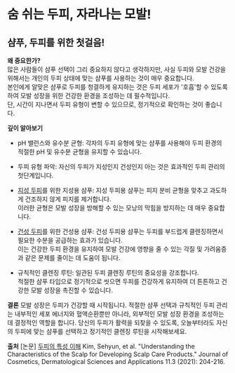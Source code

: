 ﻿# 숨 쉬는 두피, 자라나는 모발!
## 샴푸, 두피를 위한 첫걸음!
   
**왜 중요한가?**  
많은 사람들이 샴푸 선택이 그리 중요하지 않다고 생각하지만, 사실 두피와 모발 건강을 위해서는 개인의 두피 상태에 맞는 샴푸를 사용하는 것이 매우 중요합니다.  
본인에게 알맞은 샴푸로 두피를 청결하게 유지하는 것은 두피 세포가 '호흡'할 수 있도록 하여 모발 성장을 위한 건강한 환경을 조성하는 데 필수적입니다.  
단, 시간이 지나면서 두피 유형이 변할 수 있으므로, 정기적으로 확인하는 것이 좋습니다.  
  
**깊이 알아보기**  

 - pH 밸런스와 유수분 균형: 각자의 두피 유형에 맞는 샴푸를 사용해야 두피 환경의 적절한 pH 및 유수분 균형을 유지할 수 있습니다.  
 
 - 두피 유형 파악: 자신의 두피가 지성인지 건성인지 아는 것은 효과적인 두피 관리의 첫단계입니다.  
  
 - [지성 두피](https://frontier-three.vercel.app/kr/m04/m0401/m040104/m04010403)를 위한 지성용 샴푸: 지성 두피용 샴푸는 피지 분비 균형을 맞추고 과도하게 건조하지 않게 피지를 제거합니다.  
이러한 균형은 모발 성장을 방해할 수 있는 모낭의 막힘을 방지하는 데 매우 중요합니다.  
  
 - [건성 두피](https://frontier-three.vercel.app/kr/m04/m0401/m040104/m04010404)를 위한 건성용 샴푸: 건성 두피용 샴푸는 두피를 부드럽게 클렌징하면서 필요한 수분을 공급하는 효과가 있습니다.  
이는 건강한 두피 환경을 유지하여 모발 건강에 영향을 줄 수 있는 각질 및 가려움증과 같은 문제를 줄이는 데 도움이 됩니다.  
  
 - 규칙적인 클렌징 루틴: 일관된 두피 클렌징 루틴의 중요성을 강조합니다.  
적절한 샴푸 타입으로 정기적으로 씻으면 두피를 건강하게 유지하여 더 튼튼하고 건강한 모발 성장을 촉진할 수 있습니다.  
  
**결론**
모발 성장은 두피가 건강할 때 시작됩니다. 적절한 샴푸 선택과 규칙적인 두피 관리는 내부적인 세포 에너지와 혈액순환뿐만 아니라, 외부적인 모발 성장 환경을 조성하는 데 결정적인 역할을 합니다. 당신의 두피가 활력을 되찾을 수 있도록, 오늘부터라도 자신의 두피에 맞는 샴푸를 선택하고 정기적인 클렌징 루틴을 시작해보세요.

**출처** 
[논문] [두피의 특성 이해](https://frontier-three.vercel.app/kr/m04/m0407/m040705) Kim, Sehyun, et al. "Understanding the Characteristics of the Scalp for Developing Scalp Care Products." Journal of Cosmetics, Dermatological Sciences and Applications 11.3 (2021): 204-216.
